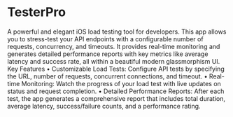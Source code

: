 # TesterPro

A powerful and elegant iOS load testing tool for developers. This app allows you to stress-test your API endpoints with a configurable number of requests, concurrency, and timeouts. It provides real-time monitoring and generates detailed performance reports with key metrics like average latency and success rate, all within a beautiful modern glassmorphism UI.
Key Features
• Customizable Load Tests: Configure API tests by specifying the URL, number of requests, concurrent connections, and timeout.
• Real-time Monitoring: Watch the progress of your load test with live updates on status and request completion.
• Detailed Performance Reports: After each test, the app generates a comprehensive report that includes total duration, average latency, success/failure counts, and a performance rating.
